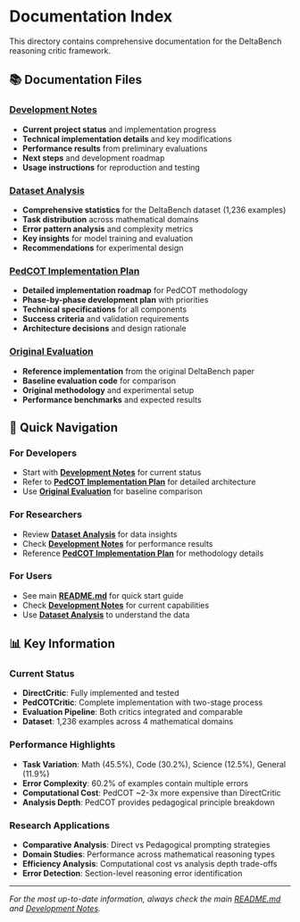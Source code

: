 # Documentation Index

This directory contains comprehensive documentation for the DeltaBench reasoning critic framework.

## 📚 Documentation Files

### **[Development Notes](development_notes.md)**
- **Current project status** and implementation progress
- **Technical implementation details** and key modifications
- **Performance results** from preliminary evaluations
- **Next steps** and development roadmap
- **Usage instructions** for reproduction and testing

### **[Dataset Analysis](dataset_analysis.md)**
- **Comprehensive statistics** for the DeltaBench dataset (1,236 examples)
- **Task distribution** across mathematical domains
- **Error pattern analysis** and complexity metrics
- **Key insights** for model training and evaluation
- **Recommendations** for experimental design

### **[PedCOT Implementation Plan](pedcot_implementation_plan.md)**
- **Detailed implementation roadmap** for PedCOT methodology
- **Phase-by-phase development plan** with priorities
- **Technical specifications** for all components
- **Success criteria** and validation requirements
- **Architecture decisions** and design rationale

### **[Original Evaluation](original_evaluation.md)**
- **Reference implementation** from the original DeltaBench paper
- **Baseline evaluation code** for comparison
- **Original methodology** and experimental setup
- **Performance benchmarks** and expected results

## 🎯 Quick Navigation

### For Developers
- Start with **[Development Notes](development_notes.md)** for current status
- Refer to **[PedCOT Implementation Plan](pedcot_implementation_plan.md)** for detailed architecture
- Use **[Original Evaluation](original_evaluation.md)** for baseline comparison

### For Researchers  
- Review **[Dataset Analysis](dataset_analysis.md)** for data insights
- Check **[Development Notes](development_notes.md)** for performance results
- Reference **[PedCOT Implementation Plan](pedcot_implementation_plan.md)** for methodology details

### For Users
- See main **[README.md](../README.md)** for quick start guide
- Check **[Development Notes](development_notes.md)** for current capabilities
- Use **[Dataset Analysis](dataset_analysis.md)** to understand the data

## 📊 Key Information

### Current Status
- **DirectCritic**: Fully implemented and tested
- **PedCOTCritic**: Complete implementation with two-stage process
- **Evaluation Pipeline**: Both critics integrated and comparable
- **Dataset**: 1,236 examples across 4 mathematical domains

### Performance Highlights
- **Task Variation**: Math (45.5%), Code (30.2%), Science (12.5%), General (11.9%)
- **Error Complexity**: 60.2% of examples contain multiple errors
- **Computational Cost**: PedCOT ~2-3x more expensive than DirectCritic
- **Analysis Depth**: PedCOT provides pedagogical principle breakdown

### Research Applications
- **Comparative Analysis**: Direct vs Pedagogical prompting strategies
- **Domain Studies**: Performance across mathematical reasoning types
- **Efficiency Analysis**: Computational cost vs analysis depth trade-offs
- **Error Detection**: Section-level reasoning error identification

---

*For the most up-to-date information, always check the main [README.md](../README.md) and [Development Notes](development_notes.md).*